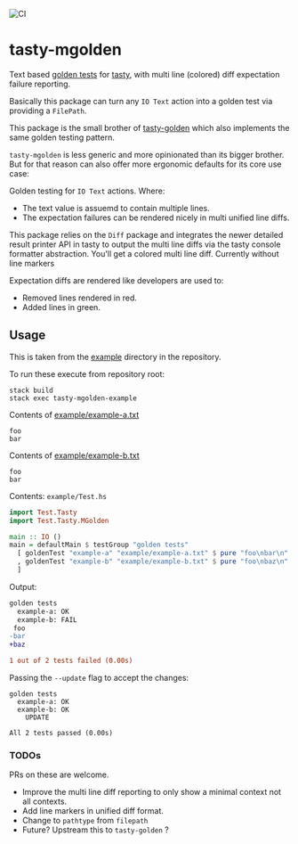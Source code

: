 ![CI](https://github.com/mbj/tasty-mgolden/workflows/CI/badge.svg)

# tasty-mgolden

Text based [golden tests](https://ro-che.info/articles/2017-12-04-golden-tests)
for [tasty](https://github.com/feuerbach/tasty), with multi line (colored) diff expectation
failure reporting.

Basically this package can turn any `IO Text` action into a golden test via providing a
`FilePath`.

This package is the small brother of [tasty-golden](https://github.com/feuerbach/tasty-golden)
which also implements the same golden testing pattern.

`tasty-mgolden` is less generic and more opinionated than its bigger brother.
But for that reason can also offer more ergonomic defaults for its core use case:

Golden testing for `IO Text` actions. Where:

* The text value is assuemd to contain multiple lines.
* The expectation failures can be rendered nicely in multi unified line diffs.

This package relies on the `Diff` package and integrates the newer
detailed result printer API in tasty to output the multi line diffs via the tasty
console formatter abstraction. You'll get a colored multi line diff. Currently without line markers

Expectation diffs are rendered like developers are used to:

* Removed lines rendered in red.
* Added lines in green.

## Usage

This is taken from the [example](example) directory in the repository.

To run these execute from repository root:

```
stack build
stack exec tasty-mgolden-example
```

Contents of [example/example-a.txt](example/example-a.txt)

```
foo
bar
```

Contents of [example/example-b.txt](example/example-b.txt)

```
foo
bar
```

Contents: `example/Test.hs`

```haskell
import Test.Tasty
import Test.Tasty.MGolden

main :: IO ()
main = defaultMain $ testGroup "golden tests"
  [ goldenTest "example-a" "example/example-a.txt" $ pure "foo\nbar\n"
  , goldenTest "example-b" "example/example-b.txt" $ pure "foo\nbaz\n"
  ]
```

Output:

```diff
golden tests
  example-a: OK
  example-b: FAIL
 foo
-bar
+baz

1 out of 2 tests failed (0.00s)
```

Passing the `--update` flag to accept the changes:

```
golden tests
  example-a: OK
  example-b: OK
    UPDATE

All 2 tests passed (0.00s)
```

### TODOs

PRs on  these are welcome.

* Improve the multi line diff reporting to only show a
  minimal context not all contexts.
* Add line markers in unified diff format.
* Change to `pathtype` from `filepath`
* Future? Upstream this to `tasty-golden` ?
